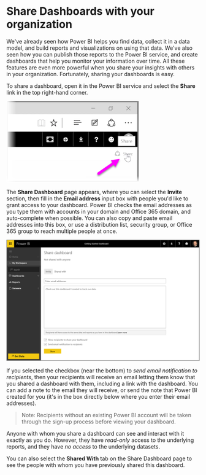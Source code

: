 <properties
   pageTitle="Share Dashboards with your organization"
   description="Let others see your amazing dashboards with ease"
   services="powerbi"
   documentationCenter=""
   authors="davidiseminger"
   manager="mblythe"
   backup=""
   editor=""
   tags=""
   qualityFocus="no"
   qualityDate=""
   featuredVideoId="0tUwn8DHo3s"
   featuredVideoThumb=""
   courseDuration="7m"/>

<tags
   ms.service="powerbi"
   ms.devlang="NA"
   ms.topic="get-started-article"
   ms.tgt_pltfrm="NA"
   ms.workload="powerbi"
   ms.date="09/29/2016"
   ms.author="davidi"/>

# Share Dashboards with your organization

We've already seen how Power BI helps you find data, collect it in a data model, and build reports and visualizations on using that data. We've also seen how you can publish those reports to the Power BI service, and create dashboards that help you monitor your information over time. All these features are even more powerful when you share your insights with others in your organization. Fortunately, sharing your dashboards is easy.

To share a dashboard, open it in the Power BI service and select the <bpt id="p1">**</bpt>Share<ept id="p1">**</ept> link in the top right-hand corner.

![](media/powerbi-learning-4-4-share-dashboards/4-4_1.png)

The <bpt id="p1">**</bpt>Share Dashboard<ept id="p1">**</ept> page appears, where you can select the <bpt id="p2">**</bpt>Invite<ept id="p2">**</ept> section, then fill in the <bpt id="p3">**</bpt>Email address<ept id="p3">**</ept> input box with people you'd like to grant access to your dashboard. Power BI checks the email addresses as you type them with accounts in your domain and Office 365 domain, and auto-complete when possible. You can also copy and paste email addresses into this box, or use a distribution list, security group, or Office 365 group to reach multiple people at once.

![](media/powerbi-learning-4-4-share-dashboards/4-4_2.png)

If you selected the checkbox (near the bottom) to <bpt id="p1">*</bpt>send email notification to recipients<ept id="p1">*</ept>, then your recipients will receive an email letting them know that you shared a dashboard with them, including a link with the dashboard. You can add a note to the email they will receive, or send the note that Power BI created for you (it's in the box directly below where you enter their email addresses).

> Note: Recipients without an existing Power BI account will be taken through the sign-up process before viewing your dashboard.

Anyone with whom you share a dashboard can see and interact with it exactly as you do. However, they have <bpt id="p1">*</bpt>read-only<ept id="p1">*</ept> access to the underlying reports, and they have <bpt id="p2">*</bpt>no access<ept id="p2">*</ept> to the underlying datasets.

You can also select the <bpt id="p1">**</bpt>Shared With<ept id="p1">**</ept> tab on the Share Dashboard page to see the people with whom you have previously shared this dashboard.
